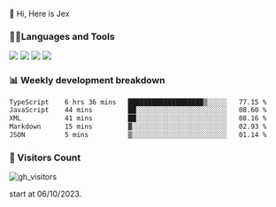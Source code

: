  👋 Hi, Here is Jex

 

### 🧑‍💻Languages and Tools

<code><a href="https://react.dev"><img src="https://api.iconify.design/logos:react.svg" /></a></code>
<code><a href="https://github.com/vuejs/core"><img src="https://api.iconify.design/logos:vue.svg" /></a></code> 
<code><a href="https://github.com/microsoft/TypeScript"><img src="https://api.iconify.design/logos:typescript-icon.svg" /></a></code>
<code><a href="https://threejs.org/"><img src="https://api.iconify.design/logos:threejs.svg" /></a></code>

### 📊 Weekly development breakdown

<!--START_SECTION:waka-->

```txt
TypeScript    6 hrs 36 mins   ███████████████████▒░░░░░   77.15 %
JavaScript    44 mins         ██░░░░░░░░░░░░░░░░░░░░░░░   08.60 %
XML           41 mins         ██░░░░░░░░░░░░░░░░░░░░░░░   08.16 %
Markdown      15 mins         ▓░░░░░░░░░░░░░░░░░░░░░░░░   02.93 %
JSON          5 mins          ▒░░░░░░░░░░░░░░░░░░░░░░░░   01.14 %
```

<!--END_SECTION:waka-->


### 👀 Visitors Count

![gh_visitors](https://profile-counter.glitch.me/jexlau/count.svg)

start at 06/10/2023.
